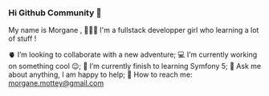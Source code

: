 ### Hi Github Community 🧠


My name is Morgane , 
👩🏼‍🦳 I'm a fullstack developper girl who learning a lot of stuff !

🫀 I’m looking to collaborate with a new adventure;
💻 I’m currently working on something cool 😉;
🐘 I’m currently finish to learning Symfony 5;
💬 Ask me about anything, I am happy to help;
📲 How to reach me: morgane.mottey@gmail.com



